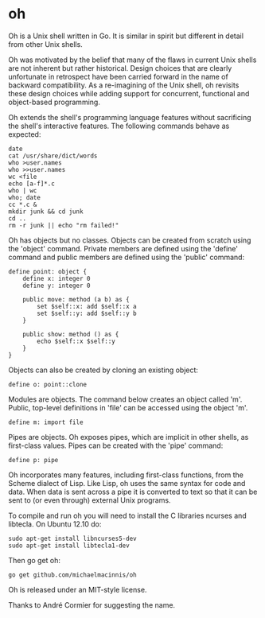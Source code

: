 ﻿oh
==

Oh is a Unix shell written in Go.  It is similar in spirit but different in
detail from other Unix shells.

Oh was motivated by the belief that many of the flaws in current Unix shells
are not inherent but rather historical. Design choices that are clearly
unfortunate in retrospect have been carried forward in the name of backward
compatibility. As a re-imagining of the Unix shell, oh revisits these design
choices while adding support for concurrent, functional and object-based
programming.

Oh extends the shell's programming language features without sacrificing the
shell's interactive features. The following commands behave as expected:

    date
    cat /usr/share/dict/words
    who >user.names
    who >>user.names
    wc <file
    echo [a-f]*.c
    who | wc
    who; date
    cc *.c &
    mkdir junk && cd junk
    cd ..
    rm -r junk || echo "rm failed!"

Oh has objects but no classes. Objects can be created from scratch using the
'object' command. Private members are defined using the 'define' command and
public members are defined using the 'public' command:

    define point: object {
        define x: integer 0
        define y: integer 0

        public move: method (a b) as {
            set $self::x: add $self::x a
            set $self::y: add $self::y b
        }

        public show: method () as {
            echo $self::x $self::y
        }
    }

Objects can also be created by cloning an existing object:

    define o: point::clone

Modules are objects. The command below creates an object called 'm'. Public,
top-level definitions in 'file' can be accessed using the object 'm'.

    define m: import file

Pipes are objects. Oh exposes pipes, which are implicit in other shells, as
first-class values. Pipes can be created with the 'pipe' command:

    define p: pipe

Oh incorporates many features, including first-class functions, from the
Scheme dialect of Lisp. Like Lisp, oh uses the same syntax for code and data.
When data is sent across a pipe it is converted to text so that it can be
sent to (or even through) external Unix programs.

To compile and run oh you will need to install the C libraries ncurses and
libtecla. On Ubuntu 12.10 do:

    sudo apt-get install libncurses5-dev
    sudo apt-get install libtecla1-dev

Then go get oh:

    go get github.com/michaelmacinnis/oh

Oh is released under an MIT-style license.

Thanks to André Cormier for suggesting the name.

